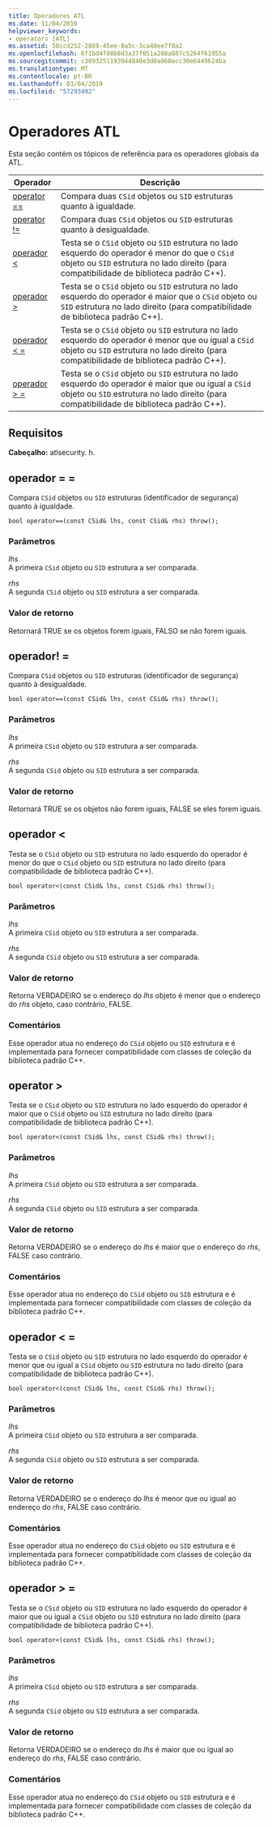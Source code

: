 ```yaml
---
title: Operadores ATL
ms.date: 11/04/2016
helpviewer_keywords:
- operators [ATL]
ms.assetid: 58ccd252-2869-45ee-8a5c-3ca40ee7f8a2
ms.openlocfilehash: 6f1bd4f88b8d3a37f051a208a887c5264f61955a
ms.sourcegitcommit: c3093251193944840e3d0a068ecc30e6449624ba
ms.translationtype: MT
ms.contentlocale: pt-BR
ms.lasthandoff: 03/04/2019
ms.locfileid: "57293492"
---
```

# <a name="atl-operators"></a>Operadores ATL

Esta seção contém os tópicos de referência para os operadores globais da ATL.

|Operador|Descrição|
|--------------|-----------------|
|[operator ==](#operator_eq_eq)|Compara duas `CSid` objetos ou `SID` estruturas quanto à igualdade.|
|[operator !=](#operator_neq)|Compara duas `CSid` objetos ou `SID` estruturas quanto à desigualdade.|
|[operador <](#operator_lt)|Testa se o `CSid` objeto ou `SID` estrutura no lado esquerdo do operador é menor do que o `CSid` objeto ou `SID` estrutura no lado direito (para compatibilidade de biblioteca padrão C++).|
|[operador >](#operator_gt)|Testa se o `CSid` objeto ou `SID` estrutura no lado esquerdo do operador é maior que o `CSid` objeto ou `SID` estrutura no lado direito (para compatibilidade de biblioteca padrão C++).|
|[operador < =](#operator_lt__eq)|Testa se o `CSid` objeto ou `SID` estrutura no lado esquerdo do operador é menor que ou igual a `CSid` objeto ou `SID` estrutura no lado direito (para compatibilidade de biblioteca padrão C++).|
|[operador > =](#operator_gt__eq)|Testa se o `CSid` objeto ou `SID` estrutura no lado esquerdo do operador é maior que ou igual a `CSid` objeto ou `SID` estrutura no lado direito (para compatibilidade de biblioteca padrão C++).|

## <a name="requirements"></a>Requisitos

**Cabeçalho:** atlsecurity. h.

##  <a name="operator_eq_eq"></a>  operador = =

Compara `CSid` objetos ou `SID` estruturas (identificador de segurança) quanto à igualdade.

```
bool operator==(const CSid& lhs, const CSid& rhs) throw();
```

### <a name="parameters"></a>Parâmetros

*lhs*<br/>
A primeira `CSid` objeto ou `SID` estrutura a ser comparada.

*rhs*<br/>
A segunda `CSid` objeto ou `SID` estrutura a ser comparada.

### <a name="return-value"></a>Valor de retorno

Retornará TRUE se os objetos forem iguais, FALSO se não forem iguais.

##  <a name="operator_neq"></a>  operador! =

Compara `CSid` objetos ou `SID` estruturas (identificador de segurança) quanto à desigualdade.

```
bool operator==(const CSid& lhs, const CSid& rhs) throw();
```

### <a name="parameters"></a>Parâmetros

*lhs*<br/>
A primeira `CSid` objeto ou `SID` estrutura a ser comparada.

*rhs*<br/>
A segunda `CSid` objeto ou `SID` estrutura a ser comparada.

### <a name="return-value"></a>Valor de retorno

Retornará TRUE se os objetos não forem iguais, FALSE se eles forem iguais.

##  <a name="operator_lt"></a>  operador <

Testa se o `CSid` objeto ou `SID` estrutura no lado esquerdo do operador é menor do que o `CSid` objeto ou `SID` estrutura no lado direito (para compatibilidade de biblioteca padrão C++).

```
bool operator<(const CSid& lhs, const CSid& rhs) throw();
```

### <a name="parameters"></a>Parâmetros

*lhs*<br/>
A primeira `CSid` objeto ou `SID` estrutura a ser comparada.

*rhs*<br/>
A segunda `CSid` objeto ou `SID` estrutura a ser comparada.

### <a name="return-value"></a>Valor de retorno

Retorna VERDADEIRO se o endereço do *lhs* objeto é menor que o endereço do *rhs* objeto, caso contrário, FALSE.

### <a name="remarks"></a>Comentários

Esse operador atua no endereço do `CSid` objeto ou `SID` estrutura e é implementada para fornecer compatibilidade com classes de coleção da biblioteca padrão C++.

##  <a name="operator_gt"></a>  operator >

Testa se o `CSid` objeto ou `SID` estrutura no lado esquerdo do operador é maior que o `CSid` objeto ou `SID` estrutura no lado direito (para compatibilidade de biblioteca padrão C++).

```
bool operator<(const CSid& lhs, const CSid& rhs) throw();
```

### <a name="parameters"></a>Parâmetros

*lhs*<br/>
A primeira `CSid` objeto ou `SID` estrutura a ser comparada.

*rhs*<br/>
A segunda `CSid` objeto ou `SID` estrutura a ser comparada.

### <a name="return-value"></a>Valor de retorno

Retorna VERDADEIRO se o endereço do *lhs* é maior que o endereço do *rhs*, FALSE caso contrário.

### <a name="remarks"></a>Comentários

Esse operador atua no endereço do `CSid` objeto ou `SID` estrutura e é implementada para fornecer compatibilidade com classes de coleção da biblioteca padrão C++.

##  <a name="operator_lt__eq"></a>  operador < =

Testa se o `CSid` objeto ou `SID` estrutura no lado esquerdo do operador é menor que ou igual a `CSid` objeto ou `SID` estrutura no lado direito (para compatibilidade de biblioteca padrão C++).

```
bool operator<(const CSid& lhs, const CSid& rhs) throw();
```

### <a name="parameters"></a>Parâmetros

*lhs*<br/>
A primeira `CSid` objeto ou `SID` estrutura a ser comparada.

*rhs*<br/>
A segunda `CSid` objeto ou `SID` estrutura a ser comparada.

### <a name="return-value"></a>Valor de retorno

Retorna VERDADEIRO se o endereço do *lhs* é menor que ou igual ao endereço do *rhs*, FALSE caso contrário.

### <a name="remarks"></a>Comentários

Esse operador atua no endereço do `CSid` objeto ou `SID` estrutura e é implementada para fornecer compatibilidade com classes de coleção da biblioteca padrão C++.

##  <a name="operator_gt__eq"></a>  operador > =

Testa se o `CSid` objeto ou `SID` estrutura no lado esquerdo do operador é maior que ou igual a `CSid` objeto ou `SID` estrutura no lado direito (para compatibilidade de biblioteca padrão C++).

```
bool operator<(const CSid& lhs, const CSid& rhs) throw();
```

### <a name="parameters"></a>Parâmetros

*lhs*<br/>
A primeira `CSid` objeto ou `SID` estrutura a ser comparada.

*rhs*<br/>
A segunda `CSid` objeto ou `SID` estrutura a ser comparada.

### <a name="return-value"></a>Valor de retorno

Retorna VERDADEIRO se o endereço do *lhs* é maior que ou igual ao endereço do *rhs*, FALSE caso contrário.

### <a name="remarks"></a>Comentários

Esse operador atua no endereço do `CSid` objeto ou `SID` estrutura e é implementada para fornecer compatibilidade com classes de coleção da biblioteca padrão C++.
